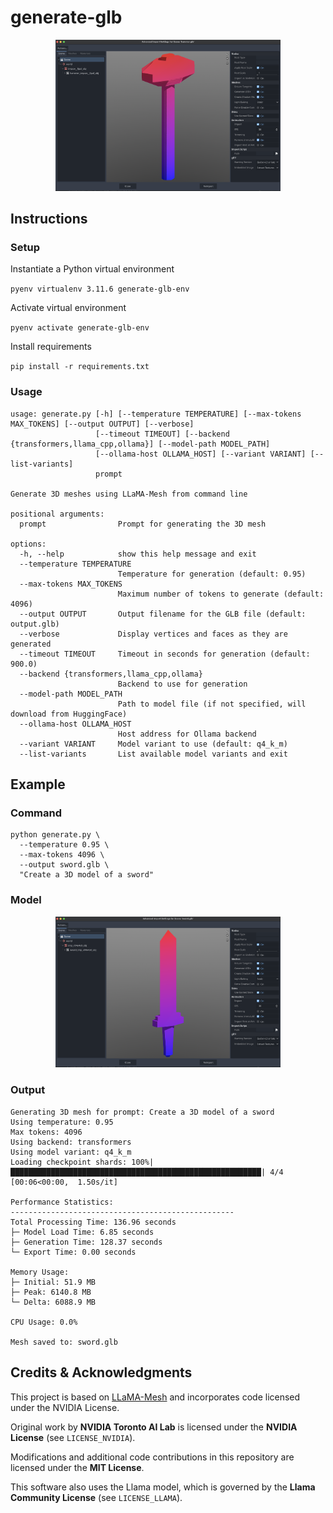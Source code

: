 # generate-glb

<div style="text-align:center;">
  <img src="docs/images/wooden_hammer.png" alt="Wooden Hammer" width="360"/>
</div>

## Instructions

### Setup

Instantiate a Python virtual environment

```pyenv virtualenv 3.11.6 generate-glb-env```

Activate virtual environment

```pyenv activate generate-glb-env```

Install requirements

```pip install -r requirements.txt```

### Usage
```
usage: generate.py [-h] [--temperature TEMPERATURE] [--max-tokens MAX_TOKENS] [--output OUTPUT] [--verbose]
                   [--timeout TIMEOUT] [--backend {transformers,llama_cpp,ollama}] [--model-path MODEL_PATH]
                   [--ollama-host OLLAMA_HOST] [--variant VARIANT] [--list-variants]
                   prompt

Generate 3D meshes using LLaMA-Mesh from command line

positional arguments:
  prompt                Prompt for generating the 3D mesh

options:
  -h, --help            show this help message and exit
  --temperature TEMPERATURE
                        Temperature for generation (default: 0.95)
  --max-tokens MAX_TOKENS
                        Maximum number of tokens to generate (default: 4096)
  --output OUTPUT       Output filename for the GLB file (default: output.glb)
  --verbose             Display vertices and faces as they are generated
  --timeout TIMEOUT     Timeout in seconds for generation (default: 900.0)
  --backend {transformers,llama_cpp,ollama}
                        Backend to use for generation
  --model-path MODEL_PATH
                        Path to model file (if not specified, will download from HuggingFace)
  --ollama-host OLLAMA_HOST
                        Host address for Ollama backend
  --variant VARIANT     Model variant to use (default: q4_k_m)
  --list-variants       List available model variants and exit
```

## Example

### Command
```shell
python generate.py \
  --temperature 0.95 \
  --max-tokens 4096 \
  --output sword.glb \
  "Create a 3D model of a sword"
```

### Model

<div style="text-align:center;">
  <img src="docs/images/sword.png" alt="Sword" width="360"/>
</div>

### Output
```
Generating 3D mesh for prompt: Create a 3D model of a sword
Using temperature: 0.95
Max tokens: 4096
Using backend: transformers
Using model variant: q4_k_m
Loading checkpoint shards: 100%|████████████████████████████████████████████████████████| 4/4 [00:06<00:00,  1.50s/it]

Performance Statistics:
--------------------------------------------------
Total Processing Time: 136.96 seconds
├─ Model Load Time: 6.85 seconds
├─ Generation Time: 128.37 seconds
└─ Export Time: 0.00 seconds

Memory Usage:
├─ Initial: 51.9 MB
├─ Peak: 6140.8 MB
└─ Delta: 6088.9 MB

CPU Usage: 0.0%

Mesh saved to: sword.glb
```

## Credits & Acknowledgments

This project is based on [LLaMA-Mesh](https://github.com/nv-tlabs/LLaMA-Mesh) and incorporates code licensed under the NVIDIA License.

Original work by **NVIDIA Toronto AI Lab** is licensed under the **NVIDIA License** (see `LICENSE_NVIDIA`).

Modifications and additional code contributions in this repository are licensed under the **MIT License**.

This software also uses the Llama model, which is governed by the **Llama Community License** (see `LICENSE_LLAMA`).
